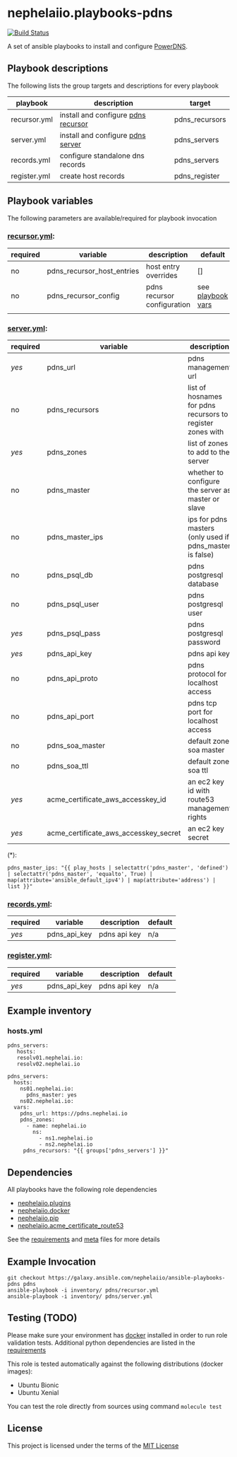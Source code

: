 # nephelaiio.playbooks-pdns

[![Build Status](https://travis-ci.org/nephelaiio/ansible-playbooks-pdns.svg?branch=master)](https://travis-ci.org/nephelaiio/ansible-playbooks-pdns)

A set of ansible playbooks to install and configure [PowerDNS](https://www.powerdns.com/).

## Playbook descriptions

The following lists the group targets and descriptions for every playbook

| playbook     | description                                                                   | target         |
| ---          | ---                                                                           | ---            |
| recursor.yml | install and configure [pdns recursor](https://www.powerdns.com/recursor.html) | pdns_recursors |
| server.yml   | install and configure [pdns server](https://www.powerdns.com/auth.html)       | pdns_servers   |
| records.yml  | configure standalone dns records                                              | pdns_servers |
| register.yml | create host records                                                           | pdns_register | default('all') |

## Playbook variables

The following parameters are available/required for playbook invocation

### [recursor.yml](recursor.yml):
| required | variable                   | description                 | default                           |
| ---      | ---                        | ---                         | ---                               |
| no       | pdns_recursor_host_entries | host entry overrides        | []                                |
| no       | pdns_recursor_config       | pdns recursor configuration | see [playbook vars](recursor.yml) |
|          |                            |                             |                                   |

### [server.yml](nginx.yml):
| required | variable                              | description                                                | default                                |
| ---      | ---                                   | ---                                                        | ---                                    |
| *yes*    | pdns_url                              | pdns management url                                        | 'https://{{ ansible_fqdn }}'           |
| no       | pdns_recursors                        | list of hosnames for pdns recursors to register zones with | []                                     |
| *yes*    | pdns_zones                            | list of zones to add to the server                         | []                                     |
| no       | pdns_master                           | whether to configure the server as master or slave         | no                                     |
| no       | pdns_master_ips                       | ips for pdns masters (only used if pdns_master is false)   | (*)                                    |
| no       | pdns_psql_db                          | pdns postgresql database                                   | pdns                                   |
| no       | pdns_psql_user                        | pdns postgresql user                                       | pdns                                   |
| *yes*    | pdns_psql_pass                        | pdns postgresql password                                   | n/a                                    |
| *yes*    | pdns_api_key                          | pdns api key                                               | n/a                                    |
| no       | pdns_api_proto                        | pdns protocol for localhost access                         | http                                   |
| no       | pdns_api_port                         | pdns tcp port for localhost access                         | 8081                                   |
| no       | pdns_soa_master                       | default zone soa master                                    | '{{ ansible_fqdn }}'                   |
| no       | pdns_soa_ttl                          | default zone soa ttl                                       | 3600                                   |
| *yes*    | acme_certificate_aws_accesskey_id     | an ec2 key id with route53 management rights               | lookup('env', 'AWS_ACCESS_KEY_ID')     |
| *yes*    | acme_certificate_aws_accesskey_secret | an ec2 key secret                                          | lookup('env', 'AWS_SECRET_ACCESS_KEY') |

(*):
```
pdns_master_ips: "{{ play_hosts | selectattr('pdns_master', 'defined') | selectattr('pdns_master', 'equalto', True) | map(attribute='ansible_default_ipv4') | map(attribute='address') | list }}"
```

### [records.yml](records.yml):
| required | variable       | description                        | default |
| ---      | ---            | ---                                | ---     |
| *yes*    | pdns_api_key   | pdns api key                       | n/a     |


### [register.yml](register.yml):
| required | variable       | description                        | default |
| ---      | ---            | ---                                | ---     |
| *yes*    | pdns_api_key   | pdns api key                       | n/a     |

## Example inventory

### hosts.yml
```{yaml}
pdns_servers:
   hosts:
   resolv01.nephelai.io:
   resolv02.nephelai.io

pdns_servers:
  hosts:
    ns01.nephelai.io:
      pdns_master: yes
    ns02.nephelai.io:
  vars:
    pdns_url: https://pdns.nephelai.io
    pdns_zones:
      - name: nephelai.io
        ns:
          - ns1.nephelai.io
          - ns2.nephelai.io
     pdns_recursors: "{{ groups['pdns_servers'] }}"
```

## Dependencies

All playbooks have the following role dependencies

* [nephelaiio.plugins](https://galaxy.ansible.com/nephelaiio/plugins)
* [nephelaiio.docker](https://galaxy.ansible.com/nephelaiio/docker)
* [nephelaiio.pip](https://galaxy.ansible.com/nephelaiio/pip)
* [nephelaiio.acme_certificate_route53](https://galaxy.ansible.com/nephelaiio/acme_certificate_route53)

See the [requirements](https://raw.githubusercontent.com/nephelaiio/ansible-role-requirements/master/requirements.txt) and [meta](meta.yml) files for more details

## Example Invocation

```
git checkout https://galaxy.ansible.com/nephelaiio/ansible-playbooks-pdns pdns
ansible-playbook -i inventory/ pdns/recursor.yml
ansible-playbook -i inventory/ pdns/server.yml
```

## Testing (TODO)

Please make sure your environment has [docker](https://www.docker.com) installed in order to run role validation tests. Additional python dependencies are listed in the [requirements](https://raw.githubusercontent.com/nephelaiio/ansible-role-requirements/master/requirements.txt)

This role is tested automatically against the following distributions (docker images):

  * Ubuntu Bionic
  * Ubuntu Xenial

You can test the role directly from sources using command ` molecule test `

## License

This project is licensed under the terms of the [MIT License](/LICENSE)
